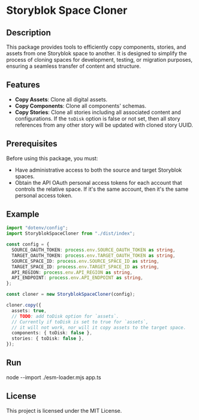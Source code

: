 # Storyblok Space Cloner

## Description
This package provides tools to efficiently copy components, stories, and assets from one Storyblok space to another. It is designed to simplify the process of cloning spaces for development, testing, or migration purposes, ensuring a seamless transfer of content and structure.

## Features
- **Copy Assets**: Clone all digital assets.
- **Copy Components**: Clone all components' schemas.
- **Copy Stories**: Clone all stories including all associated content and configurations. If the `toDisk` option is false or not set, then all story references from any other story will be updated with cloned story UUID.

## Prerequisites
Before using this package, you must:
- Have administrative access to both the source and target Storyblok spaces.
- Obtain the API OAuth personal access tokens for each account that controls the relative space. If it's the same account, then it's the same personal access token.

## Example

```typescript
import "dotenv/config";
import StoryblokSpaceCloner from "./dist/index";

const config = {
  SOURCE_OAUTH_TOKEN: process.env.SOURCE_OAUTH_TOKEN as string,
  TARGET_OAUTH_TOKEN: process.env.TARGET_OAUTH_TOKEN as string,
  SOURCE_SPACE_ID: process.env.SOURCE_SPACE_ID as string,
  TARGET_SPACE_ID: process.env.TARGET_SPACE_ID as string,
  API_REGION: process.env.API_REGION as string,
  API_ENDPOINT: process.env.API_ENDPOINT as string,
};

const cloner = new StoryblokSpaceCloner(config);

cloner.copy({
  assets: true,
  // TODO: add toDisk option for `assets`.
  // Currently if toDisk is set to true for `assets`,
  // it will not work, nor will it copy assets to the target space.
  components: { toDisk: false },
  stories: { toDisk: false },
});
```

## Run
node --import ./esm-loader.mjs app.ts

## License

This project is licensed under the MIT License.
